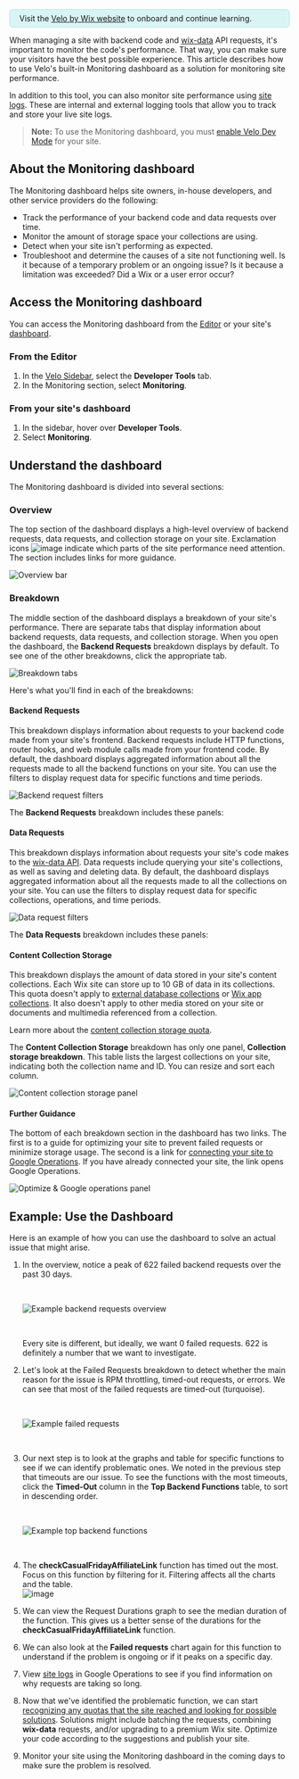

<html>
<div style="background: #D9F4F4; border: 1px solid #B3E9E8; border-radius: 6px; padding: 7px 17px 7px 17px;">Visit the <a style="text-decoration: color: #3197EF;" href="https://www.wix.com/velo" target="_blank">Velo by Wix website</a> to onboard and continue learning.</div>
</html>

When managing a site with backend code and [wix-data](/wix-data) API requests, it's important to monitor the code's performance. That way, you can make sure your visitors have the best possible experience. This article describes how to use Velo's built-in Monitoring dashboard as a solution for monitoring site performance. 

In addition to this tool, you can also monitor site performance using [site logs](https://support.wix.com/en/article/velo-about-site-monitoring). These are internal and external logging tools that allow you to track and store your live site logs.

> **Note:**
> To use the Monitoring dashboard, you must [enable Velo Dev Mode](https://support.wix.com/en/article/enabling-velo) for your site.

## About the Monitoring dashboard 

The Monitoring dashboard helps site owners, in-house developers, and other service providers do the following:
* Track the performance of your backend code and data requests over time.
* Monitor the amount of storage space your collections are using.
* Detect when your site isn't performing as expected.
* Troubleshoot and determine the causes of a site not functioning well. Is it because of a temporary problem or an ongoing issue? Is it because a limitation was exceeded? Did a Wix or a user error occur?

## Access the Monitoring dashboard 

You can access the Monitoring dashboard from the [Editor](https://support.wix.com/en/article/wix-editor-getting-started-with-the-wix-editor#opening-the-wix-editor) or your site's [dashboard](https://support.wix.com/en/article/about-your-wix-dashboard).
### From the Editor
1.  In the [Velo Sidebar](https://support.wix.com/en/article/velo-working-with-the-velo-sidebar), select the **Developer Tools** tab. 
2.  In the Monitoring section, select **Monitoring**.

### From your site's dashboard
1. In the sidebar, hover over **Developer Tools**.
1. Select **Monitoring**.

## Understand the dashboard 

The Monitoring dashboard is divided into several sections:

### Overview 
The top section of the dashboard displays a high-level overview of backend requests, data requests, and collection storage on your site. Exclamation icons ![image](https://user-images.githubusercontent.com/89579857/197393520-7c6fcf91-977b-4ed9-a41f-6a1f0b90443f.png) indicate which parts of the site performance need attention. The section includes links for more guidance.  

![Overview bar](https://user-images.githubusercontent.com/89579857/197393680-ba6bb652-3a81-418b-a1fa-c767cc241532.png)

### Breakdown 
The middle section of the dashboard displays a breakdown of your site's performance. There are separate tabs that display information about backend requests, data requests, and collection storage. When you open the dashboard, the **Backend Requests** breakdown displays by default. To see one of the other breakdowns, click the appropriate tab.  

![Breakdown tabs](https://user-images.githubusercontent.com/89579857/197393860-e52de4cb-50e7-4e4b-a825-9f3dd086ea20.png)

Here's what you'll find in each of the breakdowns:

#### Backend Requests 
This breakdown displays information about requests to your backend code made from your site's frontend. Backend requests include HTTP functions, router hooks, and web module calls made from your frontend code. By default, the dashboard displays aggregated information about all the requests made to all the backend functions on your site. You can use the filters to display request data for specific functions and time periods.  

![Backend request filters](https://user-images.githubusercontent.com/89579857/197394561-37991797-5694-4886-b240-687eead09344.png)
    
The **Backend Requests** breakdown includes these panels:










#### Data Requests 
This breakdown displays information about requests your site's code makes to the [wix-data API](/wix-data). Data requests include querying your site's collections, as well as saving and deleting data. By default, the dashboard displays aggregated information about all the requests made to all the collections on your site. You can use the filters to display request data for specific collections, operations, and time periods. 

![Data request filters](https://user-images.githubusercontent.com/89579857/197395838-7c52faa2-b8b5-4290-aa53-92670bd3fcc4.png)

The **Data Requests** breakdown includes these panels:










#### Content Collection Storage 
This breakdown displays the amount of data stored in your site's content collections. Each Wix site can store up to 10 GB of data in its collections. This quota doesn't apply to [external database collections](https://support.wix.com/en/article/velo-integrating-external-databases-with-your-wix-site) or [Wix app collections](https://support.wix.com/en/article/content-manager-working-with-wix-app-collections). It also doesn't apply to other media stored on your site or documents and multimedia referenced from a collection.

Learn more about the [content collection storage quota](https://support.wix.com/en/article/velo-about-data-quotas#collection-storage).

The **Content Collection Storage** breakdown has only one panel, **Collection storage breakdown**. This table lists the largest collections on your site, indicating both the collection name and ID. You can resize and sort each column.

![Content collection storage panel](https://user-images.githubusercontent.com/89579857/197398838-db7de1a5-75cc-4378-bb1e-f22c16242dbe.png)

#### Further Guidance 
The bottom of each breakdown section in the dashboard has two links. The first is to a guide for optimizing your site to prevent failed requests or minimize storage usage. The second is a link for [connecting your site to Google Operations](https://support.wix.com/en/article/velo-connecting-site-monitoring-events-to-google-operations-formerly-stackdriver). If you have already connected your site, the link opens Google Operations.

![Optimize & Google operations panel](https://user-images.githubusercontent.com/89579857/197398589-7e359a29-fd3d-499f-8583-f01cc8e0e1d4.png)


## Example: Use the Dashboard 

Here is an example of how you can use the dashboard to solve an actual issue that might arise.
  
1.  In the overview, notice a peak of 622 failed backend requests over the past 30 days.
    
    <br>

    ![Example backend requests overview](https://user-images.githubusercontent.com/89579857/197484089-0a87cba4-4ca6-4d38-8eac-82a7fdb0ff1e.png)

    <br>

    Every site is different, but ideally, we want 0 failed requests. 622 is definitely a number that we want to investigate.  
2.  Let's look at the Failed Requests breakdown to detect whether the main reason for the issue is RPM throttling, timed-out requests, or errors. We can see that most of the failed requests are timed-out (turquoise).

    <br>

    ![Example failed requests](https://user-images.githubusercontent.com/89579857/197395454-09e2ad8a-bf1f-4435-bae3-dba215d7e0a4.png)

    <br>

3.  Our next step is to look at the graphs and table for specific functions to see if we can identify problematic ones. We noted in the previous step that timeouts are our issue. To see the functions with the most timeouts, click the **Timed-Out** column in the **Top Backend Functions** table, to sort in descending order.

    <br>

    ![Example top backend functions](https://user-images.githubusercontent.com/89579857/197485426-13176d5e-4edb-41c4-a94b-665f5f5e847e.png) 

    <br>
    
4.  The **checkCasualFridayAffiliateLink** function has timed out the most. Focus on this function by filtering for it. Filtering affects all the charts and the table.  
    ![image](https://user-images.githubusercontent.com/89579857/198868442-b7ef643c-6a47-4512-a61d-b6e9890e16d8.png) 
5.  We can view the Request Durations graph to see the median duration of the function. This gives us a better sense of the durations for the **checkCasualFridayAffiliateLink** function.     
6.  We can also look at the **Failed requests** chart again for this function to understand if the problem is ongoing or if it peaks on a specific day.  
7.  View [site logs](https://support.wix.com/en/article/velo-about-site-monitoring) in Google Operations to see if you find information on why requests are taking so long.  
8.  Now that we've identified the problematic function, we can start [recognizing any quotas that the site reached and looking for possible solutions](https://support.wix.com/en/article/velo-about-backend-limitations). Solutions might include batching the requests, combining **wix-data** requests, and/or upgrading to a premium Wix site. Optimize your code according to the suggestions and publish your site.  
9.  Monitor your site using the Monitoring dashboard in the coming days to make sure the problem is resolved.